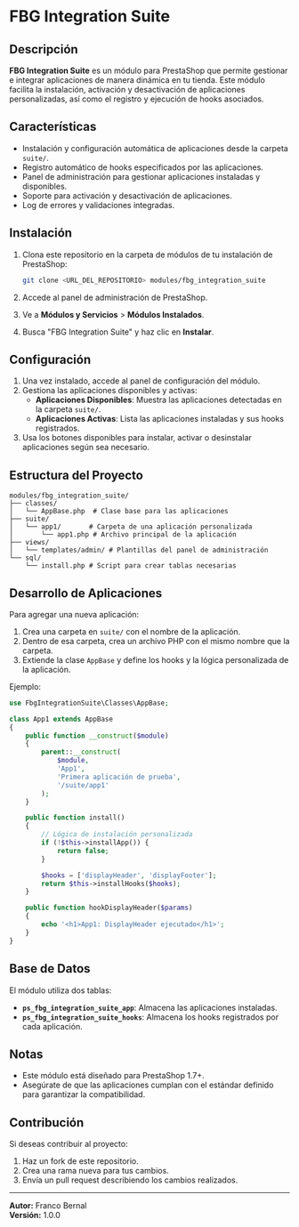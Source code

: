 # FBG Integration Suite

## Descripción

**FBG Integration Suite** es un módulo para PrestaShop que permite gestionar e integrar aplicaciones de manera dinámica en tu tienda. Este módulo facilita la instalación, activación y desactivación de aplicaciones personalizadas, así como el registro y ejecución de hooks asociados.

## Características

- Instalación y configuración automática de aplicaciones desde la carpeta `suite/`.
- Registro automático de hooks especificados por las aplicaciones.
- Panel de administración para gestionar aplicaciones instaladas y disponibles.
- Soporte para activación y desactivación de aplicaciones.
- Log de errores y validaciones integradas.

## Instalación

1. Clona este repositorio en la carpeta de módulos de tu instalación de PrestaShop:
   ```bash
   git clone <URL_DEL_REPOSITORIO> modules/fbg_integration_suite
   ```

2. Accede al panel de administración de PrestaShop.
3. Ve a **Módulos y Servicios** > **Módulos Instalados**.
4. Busca "FBG Integration Suite" y haz clic en **Instalar**.

## Configuración

1. Una vez instalado, accede al panel de configuración del módulo.
2. Gestiona las aplicaciones disponibles y activas:
   - **Aplicaciones Disponibles**: Muestra las aplicaciones detectadas en la carpeta `suite/`.
   - **Aplicaciones Activas**: Lista las aplicaciones instaladas y sus hooks registrados.
3. Usa los botones disponibles para instalar, activar o desinstalar aplicaciones según sea necesario.

## Estructura del Proyecto

```
modules/fbg_integration_suite/
├── classes/
│   └── AppBase.php  # Clase base para las aplicaciones
├── suite/
│   └── app1/       # Carpeta de una aplicación personalizada
│       └── app1.php # Archivo principal de la aplicación
├── views/
│   └── templates/admin/ # Plantillas del panel de administración
└── sql/
    └── install.php # Script para crear tablas necesarias
```

## Desarrollo de Aplicaciones

Para agregar una nueva aplicación:

1. Crea una carpeta en `suite/` con el nombre de la aplicación.
2. Dentro de esa carpeta, crea un archivo PHP con el mismo nombre que la carpeta.
3. Extiende la clase `AppBase` y define los hooks y la lógica personalizada de la aplicación.
   
Ejemplo:

```php
use FbgIntegrationSuite\Classes\AppBase;

class App1 extends AppBase
{
    public function __construct($module)
    {
        parent::__construct(
            $module,
            'App1',
            'Primera aplicación de prueba',
            '/suite/app1'
        );
    }

    public function install()
    {
        // Lógica de instalación personalizada
        if (!$this->installApp()) {
            return false;
        }

        $hooks = ['displayHeader', 'displayFooter'];
        return $this->installHooks($hooks);
    }

    public function hookDisplayHeader($params)
    {
        echo '<h1>App1: DisplayHeader ejecutado</h1>';
    }
}
```

## Base de Datos

El módulo utiliza dos tablas:

- **`ps_fbg_integration_suite_app`**: Almacena las aplicaciones instaladas.
- **`ps_fbg_integration_suite_hooks`**: Almacena los hooks registrados por cada aplicación.

## Notas

- Este módulo está diseñado para PrestaShop 1.7+.
- Asegúrate de que las aplicaciones cumplan con el estándar definido para garantizar la compatibilidad.

## Contribución

Si deseas contribuir al proyecto:

1. Haz un fork de este repositorio.
2. Crea una rama nueva para tus cambios.
3. Envía un pull request describiendo los cambios realizados.

---

**Autor:** Franco Bernal  
**Versión:** 1.0.0
